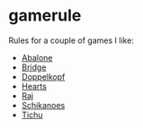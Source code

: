 # gamerule

Rules for a couple of games I like:

- [Abalone](abalone.txt)
- [Bridge](bridge.txt)
- [Doppelkopf](doppelkopf_rangfolge.png)
- [Hearts](https://en.wikipedia.org/wiki/Hearts_(card_game))
- [Raj](raj.txt)
- [Schikanoes](schikanoes.txt)
- [Tichu](tichu.pdf)
